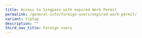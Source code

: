 ```yaml
---
title: Access to Singpass with expired Work Permit
permalink: /general-info/foreign-users/expired-work-permit/
variant: tiptap
description: ""
third_nav_title: Foreign users
---
```

